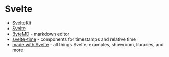 # Svelte

- [SvelteKit](https://kit.svelte.dev/docs/)
- [Svelte]()
- [ByteMD](https://bytemd.js.org/) - markdown editor
- [svelte-time](https://github.com/metonym/svelte-time) - components for timestamps and relative time 
- [made with Svelte](https://madewithsvelte.com/) - all things Svelte; examples, showroom, libraries, and more
